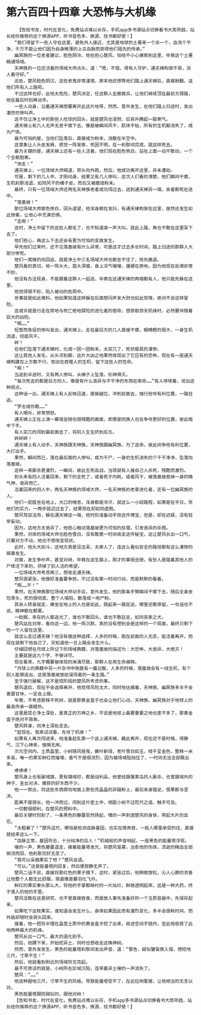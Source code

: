 # 第六百四十四章 大恐怖与大机缘
        【告知书友，时代在变化，免费站点难以长存，手机app多书源站点切换看书大势所趋，站长给你推荐的这个换源APP，听书音色多、换源、找书都好使！】
       “我们得留下一些人守在这里，避免外人接近，尤其是地球的土著来一个杀一个，血洗个干净，千万不能让他们因为自身稀薄的上古血脉而获得他们祖先的传承。”
       幽冥族的一位老者建议，脸色阴冷，他在担心楚风，怕他不小心摸索到这里，毕竟这个土著精通场域。
       天神族的一位还活着的场域大师点头，道：“嗯，不错，得有人守护，通天梯构架不易，派人看守好。”
       远处，楚风脸色阴沉，这些老鬼非常谨慎，原本他还想等他们踏上通天梯后，直接掀翻，送他们所有人上路呢。
       不过这样也好，此地太危险，楚风决定，任这群人去搬救兵，让他们继续顶在最前方探路，他在最后时刻再动手。
       一些人动身，沿着通天梯想要离开此这片地带，然而，意外发生，在他们踏上归途时，发出凄厉的惨叫声。
       这不仅让净土中的那些人吃惊的回头，就是楚风也凛然，后背升腾起一股寒气。
       通天梯上有六人无声无息干瘪下去，像是被瞬间风干，肌体干枯，所有的生机都消失了，成为尸体。
       最为可怕的是，当他们坠落后，直接成为粉末，消散在半空中。
       这景象让人头皮发麻，感觉一阵发瘆，死因不明，在一刹那间完成，就这样死去。
       最为关键的是，通天梯上还有一些人活着，他们现在脸色煞白，站在上面一动不敢动，一个个全都胆寒。
       “快走！”
       通天梯上，一位场域大师喊道，带头向外跑，然后，他成功离开这里，并未遭劫。
       可是，剩下的几人中，才刚动身，结果又有几人惨叫，这次人们看的清楚，他们瞬间干瘪，生机刹那消退，如同风干的橘子皮，而后又被磨成粉末。
       最终，只有一位场域大师还两名天神族老者成功闯过去，逃到通天梯另一端，余者都死在途中。
       “落凰坡！”
       那位场域大师面色惨白，回头遥望，他浑身都在发抖，有通天梯构架在这里，居然还发生如此惨案，让他心中充满恐惧。
       “走啊！”
       这时，净土中留下的这批人都毛了，也不知道谁一声大叫，就此上路，再也不敢在这里呆下去了。
       他们担心，再这么下去还会有更为可怕的变故发生。
       早先他们过来时，还不见落凰坡有什么异常，可是这才过去多长时间，踏上归途的那群人大部分惨死。
       他们一窝蜂的向回逃，就是净土中三名场域大师也都坐不住了，抢先撤退。
       楚风看的真切，他一阵头大，眉头深蹙，身上凉气嗖嗖，僵硬在原地，因为他现在处境非常不妙。
       他没有办法现身，不能跟着这群人一起逃，毕竟在这通天梯的两端都有人，他只能先躲在这里。
       他觉得很不妙，陷入被动的危局中。
       世事就是如此难料，他如果知道这样躲在后面想闷声发大财也如此惊悚，绝对不会这样冒险。
       这或许就是行走在禁地与死亡绝地探险的进化者的宿命，想获取惊天机缘时，必然要伴随着巨大的凶险。
       “啊……”
       短暂而急促的惨叫发出，通天梯上，走在最后方的几人直接干瘪，眼睛瞪的很大，一身生机消退，彻底风干。
       砰！
       在他们坠落下通天梯时，化成一团一团粉末，太突兀了，死状极其的凄惨。
       这让其他人发毛，从头凉到脚，这片大凶之地果然体现出了它应有的恐怖，现在有一座通天梯构建在上方都不行，依旧在吞噬人的生机，留下这些人的性命。
       “啊！”
       当逃到半途时，又有两人惨叫，从梯子上坠落，形神俱灭。
       “每次死去的都是后方的人，像是有什么诡异与不干净的东西在索命……”有人哆嗦着，说出这种观点。
       这种话一出，通天梯上有人反映迅速，直接越位，冲到前面去，强行抢夺有利位置，一路狂逃。
       “罗志成你敢……”
       有人喝斥，非常愤怒。
       通天梯上正在上演一幕很丑陋也很残酷的画面，即便是同族人也在争夺更好的位置，彼此暗中下手。
       有人突兀的闯到最前面去了，将别人生生挤到后方。
       砰砰砰！
       通天梯上有人动手，天神族跟天神族，天神族跟幽冥族，为了逃命，彼此间争抢有利位置，大打出手。
       果然，瞬间而已，落在最后面的人惨叫，成为干尸，一身的生机消失的个干干净净，坠落向落凰坡。
       这样一来厮杀更激烈，一瞬间，彼此生死血战，当场就有人被自己人杀死，残酷而激烈。
       到头来有四人活着回来，剩下的全死了，或者死于内耗，或者风干，被落凰坡吞掉一身的精气神，诡异而亡。
       活着回来的四人中，两名天神族的场域大师，一名天神族的老辈进化者，还有一位幽冥族的人。
       他们一屁股坐在地上，大口的喘息，浑身都是冷汗，就这么一小段路程，如果是在平日，凭他们的实力，一两步就迈过去了，结果现在却如同虚脱。
       楚风驾驭法舟，躲在通天梯这一端，他时刻准备动手抢这件瑰宝，但是，却在迟疑，没有轻举妄动。
       因为，这地方太诡异了，他担心触动落凰坡更为可怕的反噬，引发诡异的杀戮。
       果然，对岸的场域大师也脸色雪白，没有敢第一时间收走这件秘宝，这让楚风长出一口气，只要对方不动，他也不想改变现状。
       此时，他头大如斗，这地方真是没法呆，太瘆人了，连这么看似安全的路径都有这么凄惨的祸事发生。
       对面，发生争吵声，甚至对峙，毕竟在逃生路上，刚才的事很丑陋，有些人是踏着其他人的尸体活下来的，挤掉了别人活的希望。
       一位场域大师考虑再三，想收走通天梯。
       楚风很紧张，他做好准备要争抢，不过没有第一时间行动，而是默默的看着。
       “啊……不！”
       果然，在天神族那位场域大师动手后，意外发生，他的那条手臂瞬间干瘪下去，随后全身皮包骨头，死的很彻底，整个人塌陷，散落成一地尸粉。
       其余人转身就走，瘫坐在地上的人也是如此，跳起来一路狂逃，哪里还敢停留，一句话也不说，精神都在颤栗。
       一眨眼，幸存的人都逃光了，谁也不敢回头，谁也不敢驻足，如同丧家之犬。
       楚风站在对岸，看向这一边，他一阵沉默，真的没有想到会是这样的一个局面，最终只剩下他一个人留在这里。
       就这么走过通天梯？他没有做这种选择，人多的时候，跑在前面的人无恙，能活着离开，而现在就剩下他自己了，天知道他一旦上路会发生什么。
       仔细回想在月球上所记下的场域典籍，对落凰坡的描述为：大恐怖，大诡异，大绝灭！
       主要就是这九个字，不够详尽。
       现在看来，九字概要被体现的淋漓尽致，那群人在用生命阐释。
       “月球上的典籍中另一片杂书中倒是有一篇记载，人多的时候，落凰坡会有一线生机，有个别人能够逃出，这是落凰坡放给误闯者的一条生路。”
       至于强行破解，这不是现阶段的楚风所考虑的事。
       楚风退后，现在不会选择离开，他觉得风险太大，同时他估摸着，天神族、幽冥族多半不会善罢甘休，一定会上报。
       毕竟，不考虑那株不死树，就是那黄金盒子也会让他们心动，天神族、幽冥族对于地球上的最高传承一直眼热。
       这里是昆仑净土深处，是真正的万神之乡，不说是地球上最要重要之地也差不多了，那黄金盒子绝对不简单。
       楚风转身，向净土深处走去。
       “趁现在，我来试试看，先夺了机缘！”
       如果有人再次闯进来，他准备趁乱第一个逃上通天梯，藉此离开，现在还不是时候，得静气，沉下心神来，惶惧无用。
       次元空间内，土质晶莹，小树随风摇曳，嫩叶新绿，老叶雪白如玉，枝干呈金色，整株一米多高，唯一的果实鲜红而璀璨，香气不是很浓烈，因为被场域阻挡住了，一时间无法全部飘出来。
       哧哧哧！
       楚风身上也有破域旗，更有镇域印，都是战利品，他曾经跟蓬莱岛的人厮杀，也曾跟域外的神子、圣女对决，缴获的好东西不少。
       他一一祭出，将这些东西掷向地面上那些亮晶晶的异磁粉上，最后亲身踏足，很果断与坚决。
       距离不是很长，他一冲而过，闯到这片密土中，相距小树不过咫尺之遥，触手可及。
       一切都很顺利，在楚风的预料中。
       最后关键时刻到了，一条黑色的藤蔓突然扬起，噗的一声刺透楚风的身体，带起大片的血花。
       “太粗暴了！”楚风诅咒，哪怕是检测血脉基因，也实在够奔放，一般人哪里承受的住，直接就给来这么一下。
       “血脉正常，基因符合，十分纯净的后人！”机械般的声音响起，一座黑色的能量塔浮现。
       嗖的一声，黑色藤蔓退走，接着能量塔发光，将楚风笼罩，治愈他的伤体，流逝的精血全部倒流而回，他刹那完好无恙了。
       “我可以采摘果实了吧？”楚风自语。
       “可以。”这是能量塔的回复，然后便寂静无声了。
       楚风二话不说，直接将那红色的果子摘下，这时，紧张过后，他稍微放松，沁人心脾的浓香让他整个人都无比舒服，简直像是要羽化飞升。
       鲜红的果实拳头那么大，将他的手掌都映衬的一片灿烂，鲜艳透明起来，这是一种大药，终于落入的他的手里。
       楚风没敢在这里研究，也不曾直接吞食，而是放入事先准备好的一个玉质容器中，先保存起来。
       如果吃下这枚果实，谁知道会发生什么，身体如果因此而有激烈变化，多半会很耗时间，而外敌却随时会调头回来。
       接着，他一把将半埋在晶莹土质中的黄金盒子挖了出来，收进空间手链内，至此他收获了此地两种最大的机缘。
       楚风长出一口气，最大的造化到手。
       然后，他蹲下来，开始挖异土，同时也想收走这株神树。
       然而，意外发发生，黑色的能量塔刹那间发出声音，道：“警告，疑似饕餮族入侵，想挖地三尺，寸草不生！”
       然后，他就看到附近的场域符文亮起。
       最不可原谅的就是，小树所在区域沉陷，连带着异土嗖的一声消失了。
       楚风：“……”
       他这种掘地三尺，寸草不生的风格，导致能量塔受不了，在此拉响警报，让他相当的无言以对。
       黑色能量塔跟防贼似的，跟他对峙！
       【告知书友，时代在变化，免费站点难以长存，手机app多书源站点切换看书大势所趋，站长给你推荐的这个换源APP，听书音色多、换源、找书都好使！】